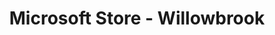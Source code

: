 ---
title: "Microsoft Store - Willowbrook"
url: /wayne/microsoft-store-willowbrook/
shop: computer
---